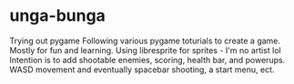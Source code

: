 # unga-bunga
Trying out pygame 
Following various pygame toturials to create a game. Mostly for fun and learning.
Using libresprite for sprites - I'm no artist lol
Intention is to add shootable enemies, scoring, health bar, and powerups.
WASD movement and eventually spacebar shooting, a start menu, ect.
